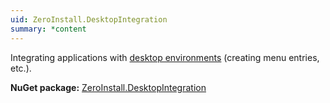 ```yaml
---
uid: ZeroInstall.DesktopIntegration
summary: *content
---
```

Integrating applications with [desktop environments](https://docs.0install.net/details/desktop-integration/) (creating menu entries, etc.).

**NuGet package:** [ZeroInstall.DesktopIntegration](https://www.nuget.org/packages/ZeroInstall.DesktopIntegration/)
